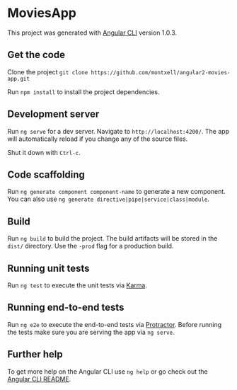 # MoviesApp

This project was generated with [Angular CLI](https://github.com/angular/angular-cli) version 1.0.3.

## Get the code

Clone the project `git clone https://github.com/montxell/angular2-movies-app.git`

Run `npm install` to install the project dependencies.

## Development server

Run `ng serve` for a dev server. Navigate to `http://localhost:4200/`. The app will automatically reload if you change any of the source files.

Shut it down with `Ctrl-c`.

## Code scaffolding

Run `ng generate component component-name` to generate a new component. You can also use `ng generate directive|pipe|service|class|module`.

## Build

Run `ng build` to build the project. The build artifacts will be stored in the `dist/` directory. Use the `-prod` flag for a production build.

## Running unit tests

Run `ng test` to execute the unit tests via [Karma](https://karma-runner.github.io).

## Running end-to-end tests

Run `ng e2e` to execute the end-to-end tests via [Protractor](http://www.protractortest.org/).
Before running the tests make sure you are serving the app via `ng serve`.

## Further help

To get more help on the Angular CLI use `ng help` or go check out the [Angular CLI README](https://github.com/angular/angular-cli/blob/master/README.md).
